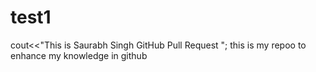 # test1
cout<<"This is Saurabh Singh GitHub Pull Request ";
this is my repoo to enhance my knowledge in github
